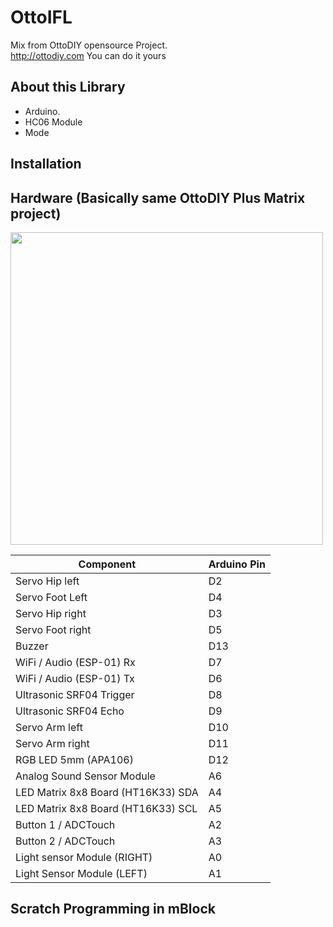 # OttoIFL
Mix from OttoDIY opensource Project.  
http://ottodiy.com 
You can do it yours 
## About this Library
- Arduino. 
- HC06 Module 
- Mode

## Installation

## Hardware (Basically same OttoDIY Plus Matrix project)
<img src="https://github.com/sfranzyshen/OttoIFL/blob/master/media/connection.png" width="500" align="center">

 |  Component             | Arduino Pin |
 | --- | --- |
 |  Servo Hip left        | D2          |
 |  Servo Foot Left       | D4          |
 |  Servo Hip right       | D3          |
 |  Servo Foot right| D5|
 |  Buzzer          | D13|
 |WiFi / Audio (ESP-01)    Rx | D7|
 |WiFi / Audio (ESP-01)    Tx | D6|
 |Ultrasonic SRF04 Trigger     | D8|
 |Ultrasonic SRF04 Echo        | D9|
 |Servo Arm left | D10|
 |Servo Arm right   | D11|
 |RGB LED  5mm (APA106)  | D12|
 |Analog Sound Sensor Module|A6|
 |LED Matrix 8x8 Board (HT16K33)  SDA     |A4|
 |LED Matrix 8x8 Board (HT16K33)  SCL     |A5|
 |Button 1 / ADCTouch                 |A2|
 |Button 2 / ADCTouch                 |A3|
 |Light sensor Module (RIGHT) |A0|
 |Light Sensor Module (LEFT) |A1|
## Scratch Programming in mBlock 












